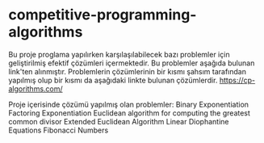 # competitive-programming-algorithms



Bu proje proglama yapılırken karşılaşılabilecek bazı problemler için geliştirilmiş efektif çözümleri içermektedir.
Bu problemler aşağıda bulunan link'ten alınmıştır. Problemlerin çözümlerinin bir kısmı şahsım tarafından yapılmış olup bir kısmı da aşağıdaki linkte bulunan çözümlerdir.
	https://cp-algorithms.com/
	
	
Proje içerisinde çözümü yapılmış olan problemler:
	Binary Exponentiation
	Factoring Exponentiation
	Euclidean algorithm for computing the greatest common divisor
	Extended Euclidean Algorithm
	Linear Diophantine Equations
	Fibonacci Numbers
